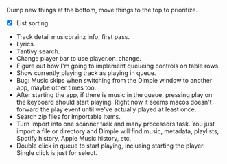 Dump new things at the bottom, move things to the top to prioritize.

- [x] List sorting.
- Track detail musicbrainz info, first pass.
- Lyrics.
- Tantivy search.
- Change player bar to use player.on_change.
- Figure out how I'm going to implement queueing controls on table rows.
- Show currently playing track as playing in queue.
- Bug: Music skips when switching from the Dimple window to another app, maybe
  other times too.
- After starting the app, if there is music in the queue, pressing play on the
  keyboard should start playing. Right now it seems macos doesn't forward the
  play event until we've actually played at least once.
- Search zip files for importable items.
- Turn import into one scanner task and many processors task. You just import a
  file or directory and Dimple will find music, metadata, playlists, Spotify
  history, Apple Music history, etc.
- Double click in queue to start playing, inclusing starting the player. Single
  click is just for select.